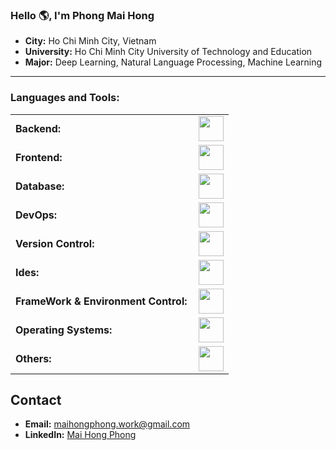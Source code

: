 

<link rel="stylesheet" type='text/css' href="https://cdn.jsdelivr.net/gh/devicons/devicon@latest/devicon.min.css" />

### Hello 🌎, I'm Phong Mai Hong
- **City:** Ho Chi Minh City, Vietnam
- **University:** Ho Chi Minh City University of Technology and Education
- **Major:** Deep Learning, Natural Language Processing, Machine Learning
---
<h3 align="left">Languages and Tools:</h3>
<table>
    <tr>
        <td style="font-weight: bold; padding-right: 10px; vertical-align: center; border: none;">Backend:</td>
        <td><img height="40" src="https://skillicons.dev/icons?i=java,c,cpp,python,nodejs,fastapi,firebase"/></td>
    </tr>
    <tr>
        <td style="font-weight: bold; padding-right: 10px; vertical-align: center;">Frontend:</td>
        <td><img height="40" src="https://skillicons.dev/icons?i=react,bootstrap,html,css,sass,js,ts,figma"/></td>
    </tr>
    <tr>
        <td style="font-weight: bold; padding-right: 10px; vertical-align: center; border: none;">Database:</td>
        <td><img height="40" src="https://skillicons.dev/icons?i=mysql,aws,dynamodb"/></td>
    </tr>
    <tr>
        <td style="font-weight: bold; padding-right: 10px; vertical-align: center; border: none;">DevOps:</td>
        <td><img height="40" src="https://skillicons.dev/icons?i=docker,githubactions,gitlarun"/></td>
    </tr>
    <tr>
        <td style="font-weight: bold; padding-right: 10px; vertical-align: center; border: none;">Version Control:</td>
        <td><img height="40" src="https://skillicons.dev/icons?i=git,github,gitlab"/></td>
    </tr>
    <tr>
        <td style="font-weight: bold; padding-right: 10px; vertical-align: center; border: none;">Ides:</td>
        <td><img height="40" src="https://skillicons.dev/icons?i=vscode,visualstudio,pycharm,sublime,arduino,matlab"/></td>
    </tr>
    <tr>
        <td style="font-weight: bold; padding-right: 10px; vertical-align: center; border: none;">FrameWork & Environment Control:</td>
        <td><img height="40" src="https://skillicons.dev/icons?i=sklearn,pytorch,tensorflow,anaconda,gcp"/></td>
    </tr>
    <tr>
        <td style="font-weight: bold; padding-right: 10px; vertical-align: center; border: none;">Operating Systems:</td>
        <td><img height="40" src="https://skillicons.dev/icons?i=windows,ubuntu,debian,kali"/></td>
    </tr>
    <tr>
        <td style="font-weight: bold; padding-right: 10px; vertical-align: center; border: none;">Others:</td>
        <td><img height="40" src="https://skillicons.dev/icons?i=discord,bots,latex,ai,ps,pr"/></td>
    </tr>
</table>

## Contact

- **Email:** [maihongphong.work@gmail.com](mailto:maihongphong.work@gmail.com)
- **LinkedIn:** [Mai Hong Phong](https://www.linkedin.com/in/maihongphong1902/)

